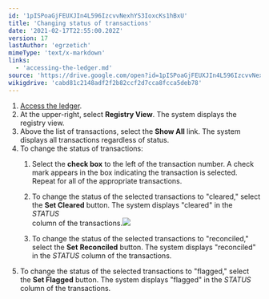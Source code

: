 ```yaml
---
id: '1pISPoaGjFEUXJIn4L596IzcvvNexhYS3IoxcKs1hBxU'
title: 'Changing status of transactions'
date: '2021-02-17T22:55:00.202Z'
version: 17
lastAuthor: 'egrzetich'
mimeType: 'text/x-markdown'
links:
  - 'accessing-the-ledger.md'
source: 'https://drive.google.com/open?id=1pISPoaGjFEUXJIn4L596IzcvvNexhYS3IoxcKs1hBxU'
wikigdrive: 'cabd81c2148adf2f2b82ccf2d7cca8fcca5deb78'
---
```

1. [Access the ledger](accessing-the-ledger.md).
2. At the upper-right, select <strong>Registry View</strong>. The system displays the registry view.
3. Above the list of transactions, select the <strong>Show All</strong> link. The system displays all transactions regardless of status.
4. To change the status of transactions:
   1. Select the <strong>check box</strong> to the left of the transaction number. A check mark appears in the box indicating the transaction is selected. Repeat for all of the appropriate transactions.
   2. To change the status of the selected transactions to "cleared," select the <strong>Set Cleared</strong> button. The system displays "cleared" in the <em>STATUS</em>  
       column of the transactions.<img src="../changing-status-of-transactions.assets/100000000000017200000025CAB39488E0602DFF.png" />  

   1. To change the status of the selected transactions to "reconciled," select the <strong>Set</strong> <strong>Reconciled</strong> button. The system displays "reconciled" in the <em>STATUS</em> column of the transactions.
1. To change the status of the selected transactions to "flagged," select the <strong>Set Flagged</strong> button. The system displays "flagged" in the <em>STATUS</em> column of the transactions.
